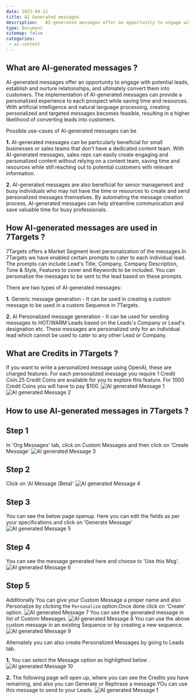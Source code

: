 ```yaml
---
date: 2023-04-21
title: AI Generated messages
description:   AI-generated messages offer an opportunity to engage with potential leads, establish and nurture relationships, and ultimately convert them into customers.Here are the steps on how to use AI-Generated Messages in 7Targets.
type: Document
sitemap: false
categories:
 - ai-content
---
```

## What are AI-generated messages ?
AI-generated messages offer an opportunity to engage with potential leads, establish and nurture relationships, and ultimately convert them into customers. The implementation of AI-generated messages can provide a personalized experience to each prospect while saving time and resources. With artificial intelligence and natural language processing, creating personalized and targeted messages becomes feasible, resulting in a higher likelihood of converting leads into customers.

Possible use-cases of AI-generated messages can be

**1.** AI-generated messages can be particularly beneficial for small businesses or sales teams that don't have a dedicated content team. With AI-generated messages, sales reps can easily create engaging and personalized content without relying on a content team, saving time and resources while still reaching out to potential customers with relevant information.

**2.** AI-generated messages are also beneficial for senior management and busy individuals who may not have the time or resources to create and send personalized messages themselves. By automating the message creation process, AI-generated messages can help streamline communication and save valuable time for busy professionals.

## How AI-generated messages are used in 7Targets ?
7Targets offers a Market Segment level personalization of the messages.In 7Targets we have enabled certain prompts to cater to each individual lead. The prompts can include Lead's Title, Company, Company Description, Tone & Style, Features to cover and Keywords to be included. You can personalize the messages to be sent to the lead based on these prompts.

There are two types of AI-generated messages:

**1.** Generic message generation - It can be used in creating a custom message to be used in a custom Sequence in 7Targets. 

**2.** AI Personalized message generation - It can be used for sending messages to HOT/WARM Leads based on the Leads's Company or Lead's designation etc. These messages are personalized only for an individual lead which cannot be used to cater to any other Lead or Company.

## What are Credits in 7Targets ?
If you want to write a personalized message using OpenAI, these are charged features. For each personalized message you require 1 Credit Coin.25 Credit Coins are available for you to explore this feature. For 1000 Credit Coins you will have to pay $100.
![AI generated Message 1](../../images/ai-generated-message1.png)
![AI generated Message 2](../../images/ai-generated-message2.png)

## How to use AI-generated messages in 7Targets ?
## Step 1
In 'Org Messages' tab, click on Custom Messages and then click on 'Create Message'
![AI generated Message 3](../../images/ai-generated-custom-message.png)
## Step 2
Click on 'AI Message (Beta)'
![AI generated Message 4](../../images/ai-generated-message2.png)
## Step 3
You can see the below page openup. Here you can edit the fields as per your specifications and click on 'Generate Message'
![AI generated Message 5](../../images/ai-generated-generated-message.PNG)
## Step 4
You can see the message generated here and choose to 'Use this Msg'.
![AI generated Message 6](../../images/ai-generated-use-message.PNG)
## Step 5
Additionally You can give your Custom Message a proper name and also Personalize by clicking the `Personalize` option.Once done click on 'Create' option.
![AI generated Message 7](../../images/ai-generated-personlize.PNG)
You can see the generated message in list of Custom Meesages.
![AI generated Message 8](../../images/ai-generated-ccm-1.png)
You can use the above custom message in an existing Sequence or by creating a new sequence.
![AI generated Message 9](../../images/ai-generated-ccm-2.png)

Alternately you can also create Personalized Messages by going to Leads tab.

**1.** You can select the Message option as highligthed below .
![AI generated Message 10](../../images/ai-generated-ccm-3.png)

**2.** The following page will open up, where you can see the Credits you have remaining, and also you can Generate or Rephrase a message.YOu can use this message to send to your Leads.
![AI generated Message 1](../../images/ai-generated-message1.png)
